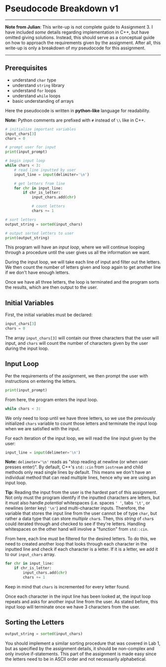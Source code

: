 # Pseudocode Breakdown v1

-----
**Note from Julian**: This write-up is not complete guide to Assignment 3. I have included *some* details regarding implementation in C++, but have omitted giving solutions. Instead, this should serve as a conceptual guide on how to approach the requirements given by the assignment. After all, this write-up is only a breakdown of *my* pseudocode for this assignment.

-----

## Prerequisites

- understand `char` type
- understand `string` library
- understand `for` loops
- understand `while` loops
- basic understanding of arrays

Here the pseudocode is written in **python-like** language for readability.

**Note:** Python comments are prefixed with `#` instead of `\\` like in C++.

```python
# initialize important variables
input_chars[3]
chars = 0

# prompt user for input
print(input_prompt)

# begin input loop
while chars < 3:
    # read line inputted by user
    input_line = input(delimiter='\n')

    # get letters from line
    for chr in input_line:
        if chr_is_letter:
            input_chars.add(chr)

            # count letters
            chars += 1

# sort letters
output_string = sorted(input_chars)

# output sorted letters to user
print(output_string)
```

This program will have an *input loop*, where we will continue looping through a procedure until the user gives us all the information we want.

During the input loop, we will take each line of input and filter out the letters. We then count the number of letters given and loop again to get another line if we don't have enough letters.

Once we have all three letters, the loop is terminated and the program sorts the results, which are then output to the user.

## Initial Variables

First, the initial variables must be declared:
```python
input_chars[3]
chars = 0
```
The array `input_chars[3]` will contain our three characters that the user will input, and `chars` will count the number of characters given by the user during the input loop.

## Input Loop

Per the requirements of the assignment, we then prompt the user with instructions on entering the letters.
```python
print(input_prompt)
```
From here, the program enters the input loop.
```python
while chars < 3:
```
We only need to loop until we have three letters, so we use the previously initialized `chars` variable to count those letters and terminate the input loop when we are satisfied with the input.


For each iteration of the input loop, we will read the line input given by the user:
```python
input_line = input(delimeter='\n')
```
**Note:** `delimeter='\n'` reads as "stop reading at newline (or when user presses enter)". By default, C++'s `std::cin` from `iostream` and child methods only read single lines by default. This means we don't have an individual method that can read multiple lines, hence why we are using an input loop.

**Tip:** Reading the input from the user is the hardest part of this assignment. Not only must the program identify if the inputted characters are letters, but it must also handle *potential* whitespaces (i.e. spaces `' '`, tabs `'\t'`, or newlines (enter key) `'\n'`) and multi-character inputs. Therefore, the variable that stores the input line from the user cannot be of type `char`, but rather a data type that can store *multiple* `char`s. Then, this *string* of `char`s could iterated through and checked to see if they're letters. Handling whitespaces on the other hand will involve a "function" from `std::cin`. <!-- The stream extraction operation `std::cin >> foo` (`foo` is an informal stand-in for any variable) will stop reading the input at any whitespace (i.e. spaces `' '`, tabs `'\t'`, or newlines (enter key) `'\n'`). So, the user input `"a b"` to `std::cin` will -->

From here, each line must be filtered for the desired letters. To do this, we need to created another loop that looks through each character in the inputted line and check if each character is a letter. If it is a letter, we add it to our `input_chars` array.
```python
for chr in input_line:
    if chr_is_letter:
        input_chars.add(chr)
        chars += 1
```
Keep in mind that `chars` is incremented for every letter found.

Once each character in the input line has been looked at, the input loop repeats and asks for another input line from the user. As stated before, this input loop will terminate once we have 3 characters from the user.

## Sorting the Letters

```python
output_string = sorted(input_chars)
```

You should implement a similar sorting procedure that was covered in Lab 1, but as specified by the assignment details, it should be non-complex and only involve if-statements. This part of the assignment is made easy since the letters need to be in ASCII order and not necessarily alphabetical.
